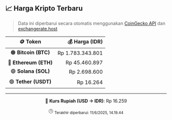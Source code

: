 

<!-- HARGA_KRIPTO -->
## 📈 Harga Kripto Terbaru

> Data ini diperbarui secara otomatis menggunakan [CoinGecko API](https://www.coingecko.com/) dan [exchangerate.host](https://exchangerate.host/)

<div align="center">

| 🪙 Token | 💰 Harga (IDR) |
|:------:|---------------:|
| 🟠 **Bitcoin (BTC)**   | Rp 1.783.343.801 |
| 🔵 **Ethereum (ETH)**  | Rp 45.460.897 |
| 🟣 **Solana (SOL)**    | Rp 2.698.600 |
| 🟢 **Tether (USDT)**   | Rp 16.264 |

---

💱 **Kurs Rupiah (USD → IDR)**: Rp 16.259

🕒 <sub>Terakhir diperbarui: 11/6/2025, 14.19.44</sub>

</div>
<!-- /HARGA_KRIPTO -->